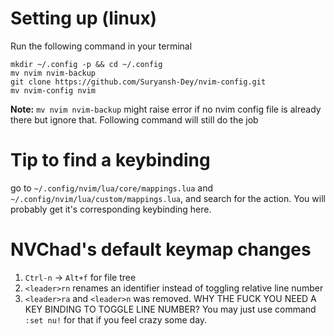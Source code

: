 # Setting up (linux)

Run the following command in your terminal

```terminal
mkdir ~/.config -p && cd ~/.config
mv nvim nvim-backup
git clone https://github.com/Suryansh-Dey/nvim-config.git
mv nvim-config nvim
```

**Note:** `mv nvim nvim-backup` might raise error if no nvim config file is already there but ignore that. Following command will still do the job

# Tip to find a keybinding

go to `~/.config/nvim/lua/core/mappings.lua` and `~/.config/nvim/lua/custom/mappings.lua`, and search for the action. You will probably get it's corresponding keybinding here.

# NVChad's default keymap changes

1. `Ctrl-n` -> `Alt+f` for file tree
2. `<leader>rn` renames an identifier instead of toggling relative line number
3. `<leader>ra` and `<leader>n` was removed. WHY THE FUCK YOU NEED A KEY BINDING TO TOGGLE LINE NUMBER? You may just use command `:set nu!` for that if you feel crazy some day.
